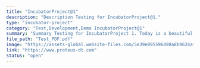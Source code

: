 ```yaml
---
title: "IncubatorProject@1"
description: "Description Testing for IncubatorProject@1."
type: "incubator-project"
category: "Test,Development,Demo IncubatorProject@1"
summary: "Summary Testing for IncubatorProject 1. Today is a beautiful day to work. Current location: Razer SEA HQ @One North. It is in the South of Singapore"
file_path: "Test_PDF.pdf"
image: "https://assets-global.website-files.com/5e39e095596498a8b9624af1/5ffca6e3e0d8ad9231cc2af6_Portfolio-course---final.png"
link: "https://www.proteus-dt.com"
status: "open"
---
```

